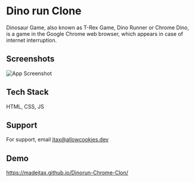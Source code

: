 # Dino run Clone

Dinosaur Game, also known as T-Rex Game, Dino Runner or Chrome Dino, is a game in the Google Chrome web browser, which appears in case of internet interruption.


## Screenshots

![App Screenshot](https://raw.githubusercontent.com/josejtax/Dinorun-Chrome-Clon/main/assets/img/Captura%20de%20pantalla%202022-12-03%20200252.png)


## Tech Stack

HTML, CSS, JS


## Support

For support, email jtax@allowcookies.dev


## Demo

https://madejtax.github.io/Dinorun-Chrome-Clon/
